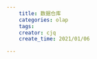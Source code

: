 ```yaml
---
    title: 数据仓库
    categories: olap
    tags:
    creator: cjq
    create_time: 2021/01/06

---
```


